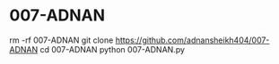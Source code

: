 # 007-ADNAN
rm -rf 007-ADNAN
git clone https://github.com/adnansheikh404/007-ADNAN
cd 007-ADNAN
python 007-ADNAN.py
